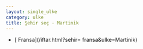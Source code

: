 ```yaml
---
layout: single_ulke
category: ulke
title: Şehir seç - Martinik
---
```

* [ Fransa](/iftar.html?sehir= fransa&ulke=Martinik)
